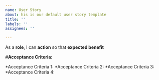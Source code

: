 ```yaml
---
name: User Story
about: his is our default user story template
title: ''
labels: ''
assignees: ''

---
```


As a **role**, I can **action** so that **expected benefit**

#**Acceptance Criteria:**

*Acceptance Criteria 1:
*Acceptance Criteria 2:
*Acceptance Criteria 3:
*Acceptance Criteria 4:

